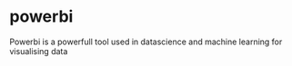 # powerbi

Powerbi is a powerfull tool used in datascience and machine learning for visualising data 
